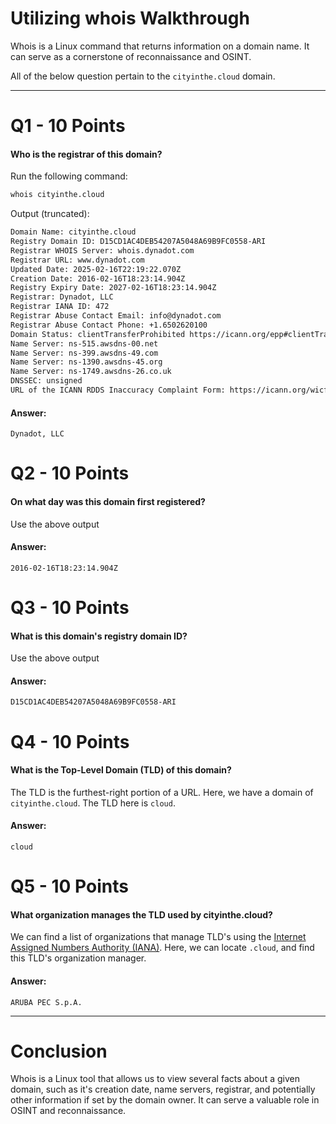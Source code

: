 # Utilizing whois Walkthrough
Whois is a Linux command that returns information on a domain name. It can serve as a cornerstone of reconnaissance and OSINT.

All of the below question pertain to the `cityinthe.cloud` domain.

---
# Q1 - 10 Points
#### Who is the registrar of this domain?

Run the following command:

```bash
whois cityinthe.cloud
```

Output (truncated):

```bash
Domain Name: cityinthe.cloud
Registry Domain ID: D15CD1AC4DEB54207A5048A69B9FC0558-ARI
Registrar WHOIS Server: whois.dynadot.com
Registrar URL: www.dynadot.com
Updated Date: 2025-02-16T22:19:22.070Z
Creation Date: 2016-02-16T18:23:14.904Z
Registry Expiry Date: 2027-02-16T18:23:14.904Z
Registrar: Dynadot, LLC
Registrar IANA ID: 472
Registrar Abuse Contact Email: info@dynadot.com
Registrar Abuse Contact Phone: +1.6502620100
Domain Status: clientTransferProhibited https://icann.org/epp#clientTransferProhibited
Name Server: ns-515.awsdns-00.net
Name Server: ns-399.awsdns-49.com
Name Server: ns-1390.awsdns-45.org
Name Server: ns-1749.awsdns-26.co.uk
DNSSEC: unsigned
URL of the ICANN RDDS Inaccuracy Complaint Form: https://icann.org/wicf

```

#### Answer:
`Dynadot, LLC`

# Q2 - 10 Points

#### On what day was this domain first registered?

Use the above output
#### Answer:
`2016-02-16T18:23:14.904Z`

# Q3 - 10 Points

#### What is this domain's registry domain ID?

Use the above output

#### Answer:
`D15CD1AC4DEB54207A5048A69B9FC0558-ARI`

# Q4 - 10 Points

#### What is the Top-Level Domain (TLD) of this domain?

The TLD is the furthest-right portion of a URL. Here, we have a domain of `cityinthe.cloud`. The TLD here is `cloud`.

#### Answer:
`cloud`

# Q5 - 10 Points

#### What organization manages the TLD used by cityinthe.cloud?

We can find a list of organizations that manage TLD's using the [Internet Assigned Numbers Authority (IANA)](https://www.iana.org/domains/root/db).  Here, we can locate `.cloud`, and  find this TLD's organization manager.

#### Answer:
`ARUBA PEC S.p.A.`

---
# Conclusion

Whois is a Linux tool that allows us to view several facts about a given domain, such as it's creation date, name servers, registrar, and potentially other information if set by the domain owner. It can serve a valuable role in OSINT and reconnaissance.